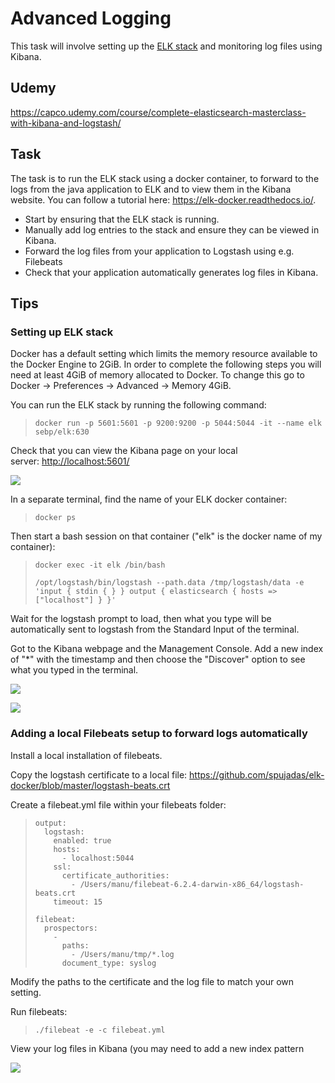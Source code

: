 # Advanced Logging

This task will involve setting up the [ELK stack](https://www.elastic.co/products) and monitoring log files using Kibana. 

## Udemy

<https://capco.udemy.com/course/complete-elasticsearch-masterclass-with-kibana-and-logstash/>

## Task

The task is to run the ELK stack using a docker container, to forward to the logs from the java application to ELK and to view them in the Kibana website. You can follow a tutorial here: <https://elk-docker.readthedocs.io/>.

-   Start by ensuring that the ELK stack is running.
-   Manually add log entries to the stack and ensure they can be viewed in Kibana.
-   Forward the log files from your application to Logstash using e.g. Filebeats
-   Check that your application automatically generates log files in Kibana.

## Tips

### Setting up ELK stack

Docker has a default setting which limits the memory resource available to the Docker Engine to 2GiB. In order to complete the following steps you will need at least 4GiB of memory allocated to Docker. To change this go to Docker -> Preferences -> Advanced -> Memory 4GiB.

You can run the ELK stack by running the following command:

>     docker run -p 5601:5601 -p 9200:9200 -p 5044:5044 -it --name elk sebp/elk:630

Check that you can view the Kibana page on your local server: <http://localhost:5601/>

![](attachments/418971732/426442768.png?height=250)

In a separate terminal, find the name of your ELK docker container:

>     docker ps

Then start a bash session on that container ("elk" is the docker name of my container):

>     docker exec -it elk /bin/bash
>
>     /opt/logstash/bin/logstash --path.data /tmp/logstash/data -e 'input { stdin { } } output { elasticsearch { hosts => ["localhost"] } }'

Wait for the logstash prompt to load, then what you type will be automatically sent to logstash from the Standard Input of the terminal.


Got to the Kibana webpage and the Management Console. Add a new index of "\*" with the timestamp and then choose the "Discover" option to see what you typed in the terminal.

![](attachments/418971732/426180626.png) 


![](attachments/418971732/426541077.png)

### Adding a local Filebeats setup to forward logs automatically

Install a local installation of filebeats.

Copy the logstash certificate to a local file: <https://github.com/spujadas/elk-docker/blob/master/logstash-beats.crt>

Create a filebeat.yml file within your filebeats folder:

>     output:
>       logstash:
>         enabled: true
>         hosts:
>           - localhost:5044
>         ssl:
>           certificate_authorities:
>             - /Users/manu/filebeat-6.2.4-darwin-x86_64/logstash-beats.crt
>         timeout: 15
>
>     filebeat:
>       prospectors:
>         -
>           paths:
>             - /Users/manu/tmp/*.log
>           document_type: syslog

Modify the paths to the certificate and the log file to match your own setting. 

Run filebeats:

>     ./filebeat -e -c filebeat.yml

View your log files in Kibana (you may need to add a new index pattern

![](attachments/418971732/426541077.png?height=250)
